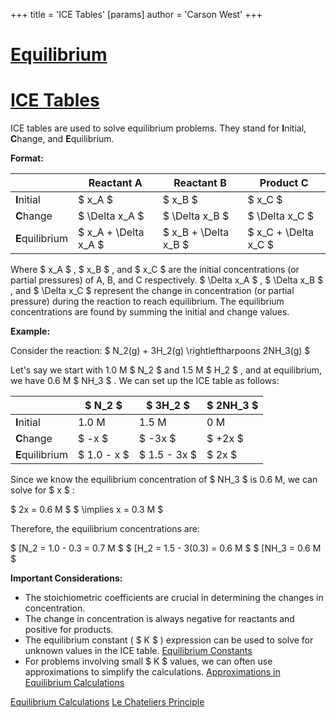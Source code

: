 +++
 title = 'ICE Tables'
[params]
	author = 'Carson West'
+++
# [Equilibrium](./../equilibrium/)
# [ICE Tables](./../ice-tables/)

ICE tables are used to solve equilibrium problems.  They stand for **I**nitial, **C**hange, and **E**quilibrium.

**Format:**

|             | Reactant A | Reactant B | Product C |
|-------------|-------------|-------------|------------|
| **I**nitial  |      $ x_A $      |      $ x_B $      |       $ x_C $     |
| **C**hange   |     $ \Delta x_A $    |     $ \Delta x_B $    |     $ \Delta x_C $   |
| **E**quilibrium|  $ x_A + \Delta x_A $ |  $ x_B + \Delta x_B $ |  $ x_C + \Delta x_C $ |


Where  $ x_A $ ,  $ x_B $ , and  $ x_C $  are the initial concentrations (or partial pressures) of A, B, and C respectively.   $ \Delta x_A $ ,  $ \Delta x_B $ , and  $ \Delta x_C $  represent the change in concentration (or partial pressure) during the reaction to reach equilibrium.  The equilibrium concentrations are found by summing the initial and change values.


**Example:**

Consider the reaction:   $ N_2(g) + 3H_2(g) \rightleftharpoons 2NH_3(g) $ 

Let's say we start with 1.0 M  $ N_2 $  and 1.5 M  $ H_2 $ , and at equilibrium, we have 0.6 M  $ NH_3 $ .  We can set up the ICE table as follows:

|                 |  $ N_2 $      |  $ 3H_2 $      |  $ 2NH_3 $  |
| --------------- | --------- | ---------- | ------- |
| **I**nitial     | 1.0 M     | 1.5 M      | 0 M     |
| **C**hange      |  $ -x $       |  $ -3x $       |  $ +2x $    |
| **E**quilibrium |  $ 1.0 - x $  |  $ 1.5 - 3x $  |  $ 2x $     |

Since we know the equilibrium concentration of  $ NH_3 $  is 0.6 M, we can solve for  $ x $ :

 $ 2x = 0.6 M $    $ \implies x = 0.3 M $ 

Therefore, the equilibrium concentrations are:

 $ [N_2 = 1.0 - 0.3 = 0.7 M $ 
 $ [H_2 = 1.5 - 3(0.3) = 0.6 M $ 
 $ [NH_3 = 0.6 M $ 


**Important Considerations:**

*   The stoichiometric coefficients are crucial in determining the changes in concentration.
*   The change in concentration is always negative for reactants and positive for products.
*   The equilibrium constant ( $ K $ ) expression can be used to solve for unknown values in the ICE table. [Equilibrium Constants](./../equilibrium-constants/)
*   For problems involving small  $ K $  values, we can often use approximations to simplify the calculations. [Approximations in Equilibrium Calculations](./../approximations-in-equilibrium-calculations/)


[Equilibrium Calculations](./../equilibrium-calculations/)
[Le Chateliers Principle](./../le-chateliers-principle/)


